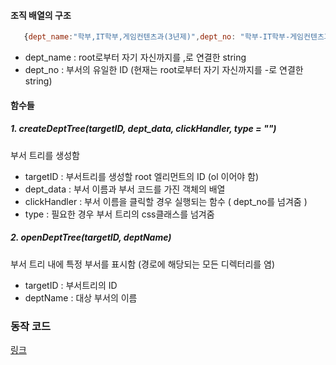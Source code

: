#### 조직 배열의 구조 

   ```javascript
      {dept_name:"학부,IT학부,게임컨텐츠과(3년제)",dept_no: "학부-IT학부-게임컨텐츠과(3년제)" },
   ```

   - dept_name : root로부터 자기 자신까지를 ,로 연결한 string 
   - dept_no : 부서의 유일한 ID (현재는 root로부터 자기 자신까지를 -로 연결한 string)

#### 함수들 

   ##### 1. createDeptTree(targetID, dept_data, clickHandler, type = "") 

   부서 트리를 생성함 

   - targetID : 부서트리를 생성할 root 엘리먼트의 ID (ol 이어야 함) 
   - dept_data : 부서 이름과 부서 코드를 가진 객체의 배열 
   - clickHandler : 부서 이름을 클릭할 경우 실행되는 함수 ( dept_no를 넘겨줌 )
   - type : 필요한 경우 부서 트리의 css클래스를 넘겨줌

   ##### 2. openDeptTree(targetID, deptName) 

   부서 트리 내에 특정 부서를 표시함 (경로에 해당되는 모든 디렉터리를 염) 

   - targetID : 부서트리의 ID 
   - deptName : 대상 부서의 이름 

### 동작 코드 
[링크](./main.html)